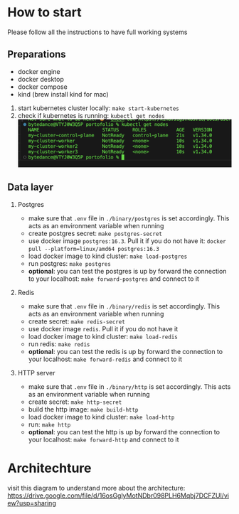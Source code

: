 # How to start
Please follow all the instructions to have full working systems

## Preparations

- docker engine
- docker desktop
- docker compose
- kind (brew install kind for mac)

1. start kubernetes cluster locally: `make start-kubernetes`
2. check if kubernetes is running: `kubectl get nodes`
![This is an alt text.](./media/k8s.png "This is a sample image.")


## Data layer
1. Postgres
    - make sure that `.env` file in `./binary/postgres` is set accordingly. This acts as an environment variable when running
    - create postgres secret: `make postgres-secret`
    - use docker image `postgres:16.3`. Pull it if you do not have it: `docker pull --platform=linux/amd64 postgres:16.3`
    - load docker image to kind cluster: `make load-postgres`
    - run postgres: `make postgres`
    - **optional**: you can test the postgres is up by forward the connection to your localhost: `make forward-postgres` and connect to it

2. Redis
    - make sure that `.env` file in `./binary/redis` is set accordingly. This acts as an environment variable when running
    - create secret: `make redis-secret`
    - use docker image `redis`. Pull it if you do not have it
    - load docker image to kind cluster: `make load-redis`
    - run redis: `make redis`
    - **optional**: you can test the redis is up by forward the connection to your localhost: `make forward-redis` and connect to it

3. HTTP server
    - make sure that `.env` file in `./binary/http` is set accordingly. This acts as an environment variable when running
    - create secret: `make http-secret`
    - build the http image: `make build-http`
    - load docker image to kind cluster: `make load-http`
    - run: `make http`
    - **optional**: you can test the http is up by forward the connection to your localhost: `make forward-http` and connect to it


# Architechture
visit this diagram to understand more about the architecture: https://drive.google.com/file/d/16osGglyMotNDbr098PLH6Mqbj7DCFZUl/view?usp=sharing

